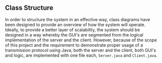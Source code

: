 ## Class Structure
In order to structure the system in an effective way, class diagrams have been designed to provide an overview of how the system will operate. Ideally, to provide a better layer of scalability,  the system should be designed in a way whereby the GUI's are segmented from the  logical implementation of the server and the client. However, because of the scope of this project and the requirement to demonstrate proper usage of a transmission protocol using Java, both the server and the client, both GUI's and logic, are implemented with one file each, ```Server.java``` and ```Client.java```. 
